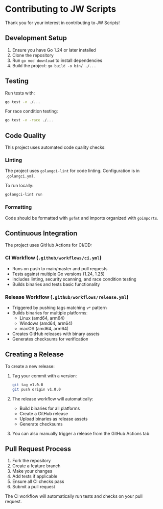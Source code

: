 # Contributing to JW Scripts

Thank you for your interest in contributing to JW Scripts!

## Development Setup

1. Ensure you have Go 1.24 or later installed
2. Clone the repository
3. Run `go mod download` to install dependencies
4. Build the project: `go build -o bin/ ./...`

## Testing

Run tests with:
```bash
go test -v ./...
```

For race condition testing:
```bash
go test -v -race ./...
```

## Code Quality

This project uses automated code quality checks:

### Linting
The project uses `golangci-lint` for code linting. Configuration is in `.golangci.yml`.

To run locally:
```bash
golangci-lint run
```

### Formatting
Code should be formatted with `gofmt` and imports organized with `goimports`.

## Continuous Integration

The project uses GitHub Actions for CI/CD:

### CI Workflow (`.github/workflows/ci.yml`)
- Runs on push to main/master and pull requests
- Tests against multiple Go versions (1.24, 1.25)
- Includes linting, security scanning, and race condition testing
- Builds binaries and tests basic functionality

### Release Workflow (`.github/workflows/release.yml`)
- Triggered by pushing tags matching `v*` pattern
- Builds binaries for multiple platforms:
  - Linux (amd64, arm64)
  - Windows (amd64, arm64)
  - macOS (amd64, arm64)
- Creates GitHub releases with binary assets
- Generates checksums for verification

## Creating a Release

To create a new release:

1. Tag your commit with a version:
   ```bash
   git tag v1.0.0
   git push origin v1.0.0
   ```

2. The release workflow will automatically:
   - Build binaries for all platforms
   - Create a GitHub release
   - Upload binaries as release assets
   - Generate checksums

3. You can also manually trigger a release from the GitHub Actions tab

## Pull Request Process

1. Fork the repository
2. Create a feature branch
3. Make your changes
4. Add tests if applicable
5. Ensure all CI checks pass
6. Submit a pull request

The CI workflow will automatically run tests and checks on your pull request.